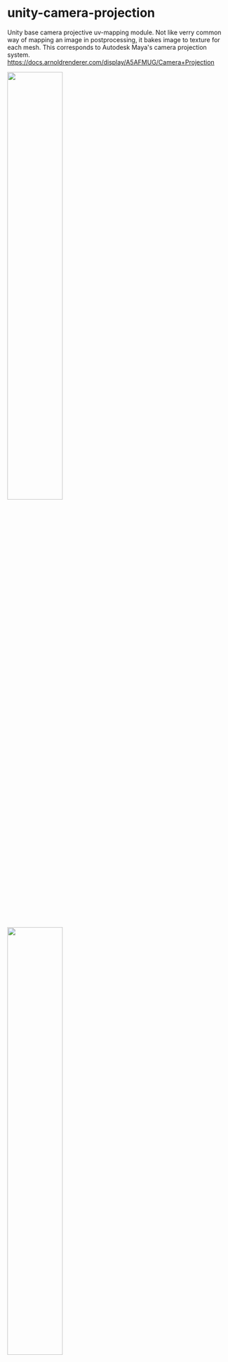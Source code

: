 # unity-camera-projection

Unity base camera projective uv-mapping module. Not like verry common way of mapping an image in postprocessing, it bakes image to texture for each mesh. This corresponds to Autodesk Maya's camera projection system. https://docs.arnoldrenderer.com/display/A5AFMUG/Camera+Projection

<img src="Imgs/mapping03.PNG" width=50%>
<img src="Imgs/mapping02.PNG" width=50%>

## License
[MIT](LICENSE)
